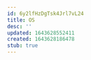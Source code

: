 ```yaml
---
id: 6y2lfHzDgTsk4Jrl7vL24
title: OS
desc: ''
updated: 1643628552411
created: 1643628186478
stub: true
---
```


